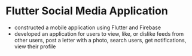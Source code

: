 # Flutter Social Media Application

* constructed a mobile application using Flutter and Firebase
* developed an application for users to view, like, or dislike feeds from other users, post a letter 
with a photo, search users, get notifications, view their profile
